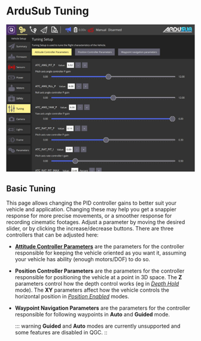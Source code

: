 # ArduSub Tuning

![ArduSub Tuning Page](../../../assets/setup/tuning/ardusub.jpg)

## Basic Tuning

This page allows changing the PID controller gains to better suit your vehicle and application. Changing these may help you get a snappier response for more precise movements, or a smoother response for recording cinematic footages. Adjust a parameter by moving the desired slider, or by clicking the increase/decrease buttons. There are three controllers that can be adjusted here:

- [**Attitude Controller Parameters**](https://www.ardusub.com/operators-manual/full-parameter-list.html#atc-parameters) are the parameters for the controller responsible for keeping the vehicle oriented as you want it, assuming your vehicle has ability (enough motors/DOF) to do so.

- **Position Controller Parameters** are the parameters for the controller responsible for positioning the vehicle at a point in 3D space. The **Z** parameters control how the depth control works (eg in [_Depth Hold_](https://www.ardusub.com/operators-manual/flight-modes.html#depth-hold) mode). The **XY** parameters affect how the vehicle controls the horizontal position in [_Position Enabled_](https://www.ardusub.com/operators-manual/flight-modes.html#position-enabled-modes) modes.

- **Waypoint Navigation Parameters** are the parameters for the controller responsible for following waypoints in **Auto** and **Guided** mode.

  ::: warning
  **Guided** and **Auto** modes are currently unsupported and some features are disabled in QGC.
  ::
